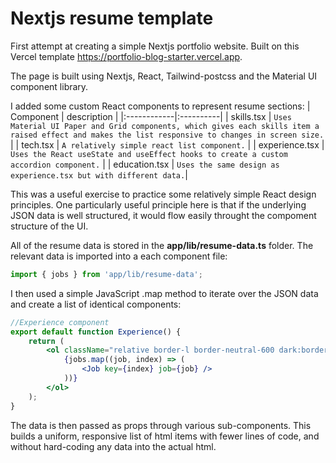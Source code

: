 # Nextjs resume template

First attempt at creating a simple Nextjs portfolio website. Built on this Vercel template
https://portfolio-blog-starter.vercel.app.

The page is built using Nextjs, React, Tailwind-postcss and the Material UI component library.

I added some custom React components to represent resume sections:
| Component | description |
|:------------|:----------|
| skills.tsx | `Uses Material UI Paper and Grid components, which gives each skills item a raised effect and makes the list responsive to changes in screen size.` |
| tech.tsx   | `A relatively simple react list component.` |
| experience.tsx    | `Uses the React useState and useEffect hooks to create a custom accordion component.` |
| education.tsx      | `Uses the same design as experience.tsx but with different data.`|

This was a useful exercise to practice some relatively simple React design principles. One particularly useful principle here is that if the underlying JSON data is well structured, it would flow easily throught the compoment structure of the UI.

All of the resume data is stored in the **app/lib/resume-data.ts** folder. The relevant data is imported into a each component file:

```jsx
import { jobs } from 'app/lib/resume-data';
```

I then used a simple JavaScript .map method to iterate over the JSON data and create a list of identical components:

```jsx
//Experience component
export default function Experience() {
    return (
        <ol className="relative border-l border-neutral-600 dark:border-neutral-400">
            {jobs.map((job, index) => (
                <Job key={index} job={job} />
            ))}
        </ol>
    );
}
```

The data is then passed as props through various sub-components. This builds a uniform, responsive list of html items with fewer lines of code, and without hard-coding any data into the actual html.